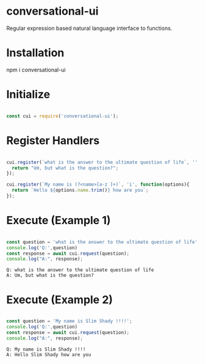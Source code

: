 # conversational-ui
Regular expression based natural language interface to functions.

# Installation

npm i conversational-ui

# Initialize

```JavaScript

const cui = require('conversational-ui');

```

# Register Handlers

```JavaScript

cui.register(`what is the answer to the ultimate question of life`, '', function(options){
  return "Um, but what is the question?";
});

cui.register(`My name is (?<name>[a-z ]+)`, 'i', function(options){
  return `Hello ${options.name.trim()} how are you`;
});


```

# Execute (Example 1)

```JavaScript

const question = 'what is the answer to the ultimate question of life';
console.log('Q:',question)
const response = await cui.request(question);
console.log("A:", response);

```

    Q: what is the answer to the ultimate question of life
    A: Um, but what is the question?


# Execute (Example 2)

```JavaScript

const question = 'My name is Slim Shady !!!!';
console.log('Q:',question)
const response = await cui.request(question);
console.log("A:", response);

```

    Q: My name is Slim Shady !!!!
    A: Hello Slim Shady how are you
